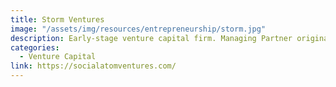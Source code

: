 ```yaml
---
title: Storm Ventures
image: "/assets/img/resources/entrepreneurship/storm.jpg"
description: Early-stage venture capital firm. Managing Partner originally from Argentina
categories:
  - Venture Capital
link: https://socialatomventures.com/
---
```

